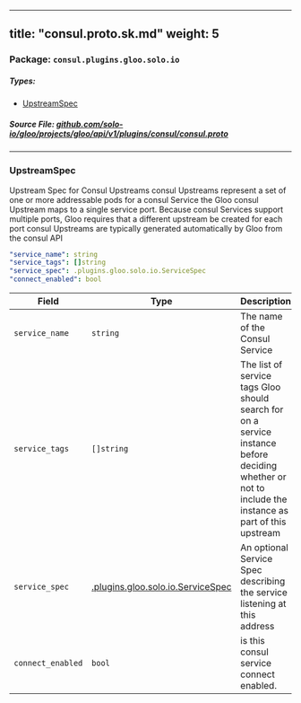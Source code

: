 
---
title: "consul.proto.sk.md"
weight: 5
---

<!-- Code generated by solo-kit. DO NOT EDIT. -->


### Package: `consul.plugins.gloo.solo.io` 
##### Types:


- [UpstreamSpec](#UpstreamSpec)
  



##### Source File: [github.com/solo-io/gloo/projects/gloo/api/v1/plugins/consul/consul.proto](https://github.com/solo-io/gloo/blob/master/projects/gloo/api/v1/plugins/consul/consul.proto)





---
### <a name="UpstreamSpec">UpstreamSpec</a>

 
Upstream Spec for Consul Upstreams
consul Upstreams represent a set of one or more addressable pods for a consul Service
the Gloo consul Upstream maps to a single service port. Because consul Services support multiple ports,
Gloo requires that a different upstream be created for each port
consul Upstreams are typically generated automatically by Gloo from the consul API

```yaml
"service_name": string
"service_tags": []string
"service_spec": .plugins.gloo.solo.io.ServiceSpec
"connect_enabled": bool

```

| Field | Type | Description | Default |
| ----- | ---- | ----------- |----------- | 
| `service_name` | `string` | The name of the Consul Service |  |
| `service_tags` | `[]string` | The list of service tags Gloo should search for on a service instance before deciding whether or not to include the instance as part of this upstream |  |
| `service_spec` | [.plugins.gloo.solo.io.ServiceSpec](../../service_spec.proto.sk#ServiceSpec) | An optional Service Spec describing the service listening at this address |  |
| `connect_enabled` | `bool` | is this consul service connect enabled. |  |





<!-- Start of HubSpot Embed Code -->
<script type="text/javascript" id="hs-script-loader" async defer src="//js.hs-scripts.com/5130874.js"></script>
<!-- End of HubSpot Embed Code -->

